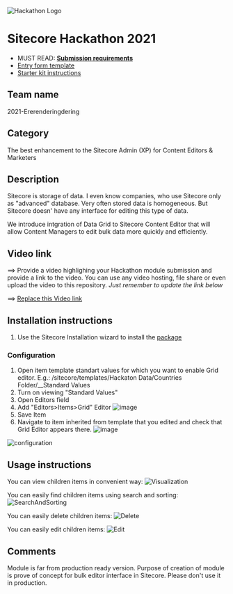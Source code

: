 ![Hackathon Logo](docs/images/hackathon.png?raw=true "Hackathon Logo")
# Sitecore Hackathon 2021

- MUST READ: **[Submission requirements](SUBMISSION_REQUIREMENTS.md)**
- [Entry form template](ENTRYFORM.md)
- [Starter kit instructions](STARTERKIT_INSTRUCTIONS.md)
  
## Team name
2021-Ererenderingdering

## Category
The best enhancement to the Sitecore Admin (XP) for Content Editors & Marketers

## Description

Sitecore is storage of data. I even know companies, who use Sitecore only as "advanced" database. Very often stored data is homogeneous. But Sitecore doesn' have any interface for editing this type of data. 

We introduce intgration of Data Grid to Sitecore Content Editor that will allow Content Managers to edit bulk data more quickly and efficiently.

## Video link
⟹ Provide a video highlighing your Hackathon module submission and provide a link to the video. You can use any video hosting, file share or even upload the video to this repository. _Just remember to update the link below_

⟹ [Replace this Video link](#video-link)



## Installation instructions
1. Use the Sitecore Installation wizard to install the [package](package.zip)

### Configuration

1. Open item template standart values for which you want to enable Grid editor. E.g.: /sitecore/templates/Hackaton Data/Countries Folder/__Standard Values
2. Turn on viewing "Standard Values"
3. Open Editors field
4. Add "Editors>Items>Grid" Editor
![image](https://user-images.githubusercontent.com/647813/110219747-ae233000-7ec9-11eb-9276-b04d0dd72ee3.png)
5. Save Item
6. Navigate to item inherited from template that you edited and check that Grid Editor appears there.
![image](https://user-images.githubusercontent.com/647813/110219793-f93d4300-7ec9-11eb-934c-7ce2c254ef56.png)

![configuration](https://user-images.githubusercontent.com/647813/110221891-6c00eb00-7ed7-11eb-9503-f7cbdad7bef9.gif)

## Usage instructions

You can view children items in convenient way:
![Visualization](https://user-images.githubusercontent.com/647813/110221990-f0ec0480-7ed7-11eb-969b-a11fba95a34c.gif)

You can easily find children items using search and sorting:
![SearchAndSorting](https://user-images.githubusercontent.com/647813/110222091-740d5a80-7ed8-11eb-8cd3-39eb4597da2f.gif)

You can easily delete children items:
![Delete](https://user-images.githubusercontent.com/647813/110222231-6d331780-7ed9-11eb-8864-ff1e80ce83d1.gif)

You can easily edit children items:
![Edit](https://user-images.githubusercontent.com/647813/110222246-7fad5100-7ed9-11eb-8d97-62d8905072dd.gif)


## Comments

Module is far from production ready version. Purpose of creation of module is prove of concept for bulk editor interface in Sitecore.
Please don't use it in production.
